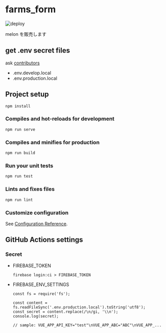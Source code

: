 # farms_form

![deploy](https://github.com/es-dev-camp/melon/workflows/deploy/badge.svg)

melon を販売します

## get .env secret files

ask [contributors](https://github.com/es-dev-camp/melon/graphs/contributors)

- .env.develop.local
- .env.production.local

## Project setup
```
npm install
```

### Compiles and hot-reloads for development
```
npm run serve
```

### Compiles and minifies for production
```
npm run build
```

### Run your unit tests
```
npm run test
```

### Lints and fixes files
```
npm run lint
```

### Customize configuration
See [Configuration Reference](https://cli.vuejs.org/config/).

## GitHub Actions settings

### Secret

- FIREBASE_TOKEN
  ```
  firebase login:ci > FIREBASE_TOKEN
  ```
- FIREBASE_ENV_SETTINGS
  ```
  const fs = require('fs');
  
  const content = fs.readFileSync('.env.production.local').toString('utf8');
  const secret = content.replace(/\n/gi, '\\n');
  console.log(secret);

  // sample: VUE_APP_API_KEY="test"\nVUE_APP_ABC="ABC"\nVUE_APP_...
  ```
